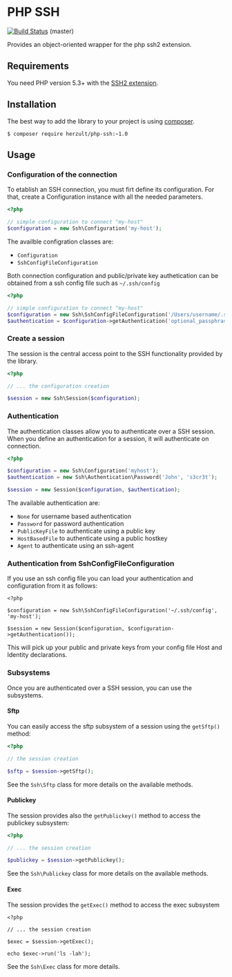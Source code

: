 PHP SSH
=======

[![Build Status](https://travis-ci.org/Herzult/php-ssh.png?branch=master)](https://travis-ci.org/Herzult/php-ssh) (master)

Provides an object-oriented wrapper for the php ssh2 extension.

Requirements
------------

You need PHP version 5.3+ with the [SSH2 extension](http://www.php.net/manual/en/book.ssh2.php).

Installation
------------

The best way to add the library to your project is using [composer](http://getcomposer.org).

    $ composer require herzult/php-ssh:~1.0

Usage
-----

### Configuration of the connection

To etablish an SSH connection, you must firt define its configuration.
For that, create a Configuration instance with all the needed parameters.

```php
<?php

// simple configuration to connect "my-host"
$configuration = new Ssh\Configuration('my-host');
```

The availble configration classes are:

- `Configuration`
- `SshConfigFileConfiguration`

Both connection configuration and public/private key authetication can be obtained from a ssh config file such as `~/.ssh/config`

```php
<?php

// simple configuration to connect "my-host"
$configuration = new Ssh\SshConfigFileConfiguration('/Users/username/.ssh/config', 'my-host');
$authentication = $configuration->getAuthentication('optional_passphrase', 'optional_username');
```

### Create a session

The session is the central access point to the SSH functionality provided by the library.

```php
<?php

// ... the configuration creation

$session = new Ssh\Session($configuration);
```

### Authentication

The authentication classes allow you to authenticate over a SSH session.
When you define an authentication for a session, it will authenticate on connection.

```php
<?php

$configuration = new Ssh\Configuration('myhost');
$authentication = new Ssh\Authentication\Password('John', 's3cr3t');

$session = new Session($configuration, $authentication);
```

The available authentication are:

 - `None` for username based authentication
 - `Password` for password authentication
 - `PublicKeyFile` to authenticate using a public key
 - `HostBasedFile` to authenticate using a public hostkey
 - `Agent` to authenticate using an ssh-agent

### Authentication from SshConfigFileConfiguration

If you use an ssh config file you can load your authentication and configuration from it as follows:

    <?php

    $configuration = new Ssh\SshConfigFileConfiguration('~/.ssh/config', 'my-host');

    $session = new Session($configuration, $configuration->getAuthentication());

This will pick up your public and private keys from your config file Host and Identity declarations.

### Subsystems

Once you are authenticated over a SSH session, you can use the subsystems.

#### Sftp

You can easily access the sftp subsystem of a session using the `getSftp()` method:

```php
<?php

// the session creation

$sftp = $session->getSftp();
```

See the `Ssh\Sftp` class for more details on the available methods.

#### Publickey

The session provides also the `getPublickey()` method to access the publickey subsystem:

```php
<?php

// ... the session creation

$publickey = $session->getPublickey();
```

See the `Ssh\Publickey` class for more details on the available methods.

#### Exec

The session provides the `getExec()` method to access the exec subsystem

```
<?php

// ... the session creation

$exec = $session->getExec();

echo $exec->run('ls -lah');
```

See the `Ssh\Exec` class for more details.
